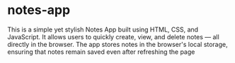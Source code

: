 # notes-app
This is a simple yet stylish Notes App built using HTML, CSS, and JavaScript. It allows users to quickly create, view, and delete notes — all directly in the browser. The app stores notes in the browser's local storage, ensuring that notes remain saved even after refreshing the page
